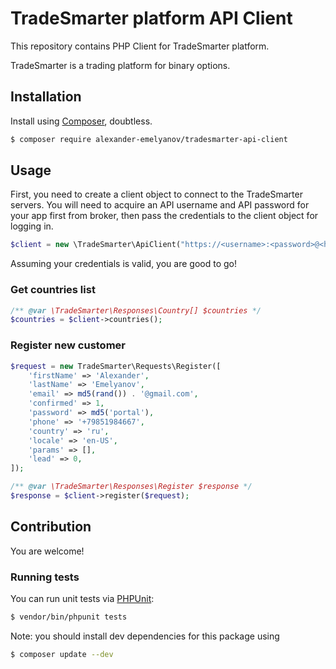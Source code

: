 TradeSmarter platform API Client
====

This repository contains PHP Client for TradeSmarter platform.

TradeSmarter is a trading platform for binary options.

## Installation
Install using [Composer](http://getcomposer.org), doubtless.

```sh
$ composer require alexander-emelyanov/tradesmarter-api-client
```

## Usage

First, you need to create a client object to connect to the TradeSmarter servers. You will need to acquire an API username and API password for your app first from broker, then pass the credentials to the client object for logging in. 

```php
$client = new \TradeSmarter\ApiClient("https://<username>:<password>@<hostname>");
```

Assuming your credentials is valid, you are good to go!

### Get countries list

```php
/** @var \TradeSmarter\Responses\Country[] $countries */
$countries = $client->countries();
```

### Register new customer

```php
$request = new TradeSmarter\Requests\Register([
    'firstName' => 'Alexander',
    'lastName' => 'Emelyanov',
    'email' => md5(rand()) . '@gmail.com',
    'confirmed' => 1,
    'password' => md5('portal'),
    'phone' => '+79851984667',
    'country' => 'ru',
    'locale' => 'en-US',
    'params' => [],
    'lead' => 0,
]);

/** @var \TradeSmarter\Responses\Register $response */
$response = $client->register($request);
```

## Contribution
You are welcome!

### Running tests

You can run unit tests via [PHPUnit](http://phpunit.de):

```sh
$ vendor/bin/phpunit tests
```

Note: you should install dev dependencies for this package using 

```sh
$ composer update --dev
```
